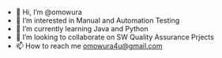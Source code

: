 - 👋 Hi, I’m @omowura
- 👀 I’m interested in Manual and Automation Testing
- 🌱 I’m currently learning Java and Python
- 💞️ I’m looking to collaborate on SW Quality Assurance Prjects
- 📫 How to reach me omowura4u@gmail.com

<!---
omowura/omowura is a ✨ special ✨ repository because its `README.md` (this file) appears on your GitHub profile.
You can click the Preview link to take a look at your changes.
--->
